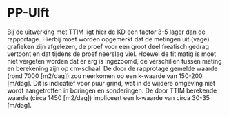 # PP-Ulft
Bij de uitwerking met TTIM ligt hier de KD een factor 3-5 lager dan de rapportage.
Hierbij moet worden opgemerkt dat de metingen uit (vage) grafieken zijn afgelezen, de proef voor een groot deel freatisch gedrag vertoont en dat tijdens de proef neerslag viel.
Hoewel de fit matig is moet niet vergeten worden dat er erg is ingezoomd, de verschillen tussen meting en berekening zijn op cm-schaal. De door de rapprotage gemelde waarde (rond 7000 [m2/dag]) zou neerkomen op een k-waarde van 150-200 [m/dag]. Dit is indicatief voor puur grind, wat in de wijdere omgeving niet wordt aangetroffen in boringen en sonderingen. 
De door TTIM berekende waarde (circa 1450 [m2/dag]) impliceert een k-waarde van circa 30-35 [m/dag]. 
